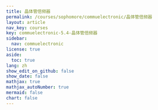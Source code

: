 ```yaml
---
title: 晶体管倍频器
permalink: /courses/sophomore/commuelectronic/晶体管倍频器
layout: article
nav_key: courses
key: commuelectronic-5.4-晶体管倍频器
sidebar:
  nav: commuelectronic
license: true
aside:
  toc: true
lang: zh
show_edit_on_github: false
show_date: false
mathjax: true
mathjax_autoNumber: true
mermaid: false
chart: false
---
```


<!--more-->